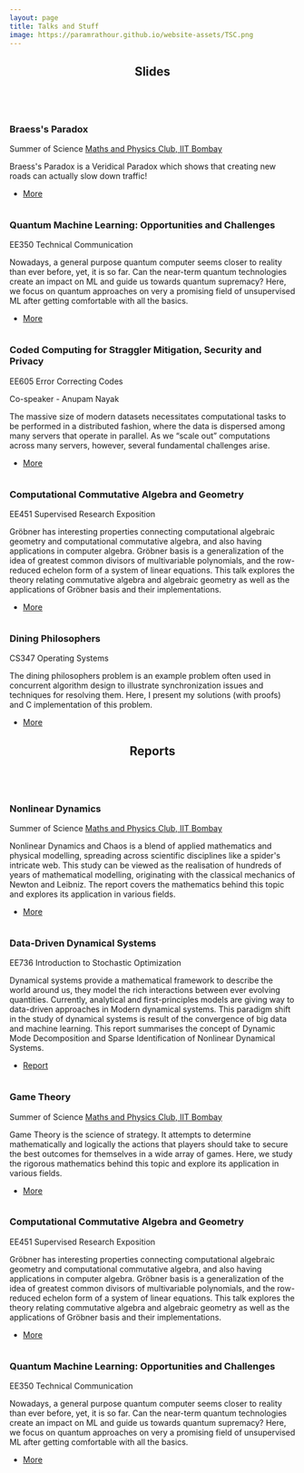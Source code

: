 ```yaml
---
layout: page
title: Talks and Stuff
image: https://paramrathour.github.io/website-assets/TSC.png
---
```

<section>
    <header class="major">
        <h2 id = "slides" >Slides</h2>
    </header>
    <div class="posts">
        <article>
            <a href="game-theory" class="image"><img src="https://paramrathour.github.io/Game-Theory/Braess Paradox.png" alt="" /></a>
            <h3>Braess's Paradox</h3>
            <p>Summer of Science <a href="http://mnp-club.github.io/">Maths and Physics Club, IIT Bombay</a></p>
            <p>Braess's Paradox is a Veridical Paradox which shows that creating new roads can actually slow down traffic!</p>
            <ul class="actions">
                <li><a href="game-theory" class="button">More</a></li>
            </ul>
        </article>
        <article>
            <a href="quantum-machine-learning" class="image"><img src="https://paramrathour.github.io/Quantum-Machine-Learning/quantum-computing.jpg" alt="" /></a>
            <h3>Quantum Machine Learning: Opportunities and Challenges</h3>
            <p>EE350 Technical Communication</p>
            <p>Nowadays, a general purpose quantum computer seems closer to reality than ever before, yet, it is so far. Can the near-term quantum technologies create an impact on ML and guide us towards quantum supremacy? Here, we focus on quantum approaches on very a promising field of unsupervised ML after getting comfortable with all the basics.</p>
            <ul class="actions">
                <li><a href="quantum-machine-learning" class="button">More</a></li>
            </ul>
        </article>
        <article>
            <a href="coded-computing" class="image"><img class="inversion" src="https://paramrathour.github.io/Coded-Computing/coded-computing.svg" alt="" /></a>
            <h3>Coded Computing for Straggler Mitigation, Security and Privacy</h3>
            <p>EE605 Error Correcting Codes</p>
            <p>Co-speaker - Anupam Nayak</p>
            <p>The massive size of modern datasets necessitates computational tasks to be performed in a distributed fashion, where the data is dispersed among many servers that operate in parallel. As we “scale out” computations across many servers, however, several fundamental challenges arise.</p>
            <ul class="actions">
                <li><a href="coded-computing" class="button">More</a></li>
            </ul>
        </article>
        <article>
            <a href="computational-commutative-algebra-and-geometry" class="image"><img class="inversion" src="https://paramrathour.github.io/Groebner-Basis-and-Applications/Slides/sudoku.svg" alt="" /></a>
            <h3>Computational Commutative Algebra and Geometry</h3>
            <p>EE451 Supervised Research Exposition</p>
            <p>Gröbner has interesting properties connecting computational algebraic geometry and computational commutative algebra, and also having applications in  computer algebra. Gröbner basis is a generalization of the idea of greatest common divisors of multivariable polynomials, and the row-reduced echelon form of a system of linear equations. This talk explores the theory relating commutative algebra and algebraic geometry as well as the applications of Gröbner basis and their implementations.</p>
            <ul class="actions">
                <li><a href="computational-commutative-algebra-and-geometry/" class="button">More</a></li>
            </ul>
        </article>
        <article>
            <a href="dining-philosophers" class="image"><img class="inversion" src="https://paramrathour.github.io/Dining-Philosophers/Dining%20Philosophers.svg" alt="" /></a>
            <h3>Dining Philosophers</h3>
            <p>CS347 Operating Systems</p>
            <p>The dining philosophers problem is an example problem often used in concurrent algorithm design to illustrate synchronization issues and techniques for resolving them. Here, I present my solutions (with proofs) and C implementation of this problem.</p>
            <ul class="actions">
                <li><a href="dining-philosophers" class="button">More</a></li>
            </ul>
        </article>
    </div>
</section>
<section>
    <header class="major">
        <h2 id = "reports" >Reports</h2>
    </header>
    <div class="posts">
        <article>
            <a href="nonlinear-dynamics" class="image"><img src="https://paramrathour.github.io/website-assets/mandelbrot-set.jpg" alt="" /></a>
            <h3>Nonlinear Dynamics</h3>
            <p>Summer of Science <a href="http://mnp-club.github.io/">Maths and Physics Club, IIT Bombay</a></p>
            <p>Nonlinear Dynamics and Chaos is a blend of applied mathematics and physical modelling, spreading across scientific disciplines like a spider's intricate web. This study can be viewed as the realisation of hundreds of years of mathematical modelling, originating with the classical mechanics of Newton and Leibniz. The report covers the mathematics behind this topic and explores its application in various fields.</p>
            <ul class="actions">
                <li><a href="nonlinear-dynamics" class="button">More</a></li>
            </ul>
        </article>
        <article>
            <a href="https://paramrathour.github.io/website-assets/data-driven-dynamical-systems.pdf" class="image"><img class="inversion" src="https://paramrathour.github.io/website-assets/data-driven-dynamical-systems.svg" alt="" /></a>
            <h3>Data-Driven Dynamical Systems</h3>
            <p>EE736 Introduction to Stochastic Optimization</p>
            <p>Dynamical systems provide a mathematical framework to describe the world around us, they model the rich interactions between ever evolving quantities. Currently, analytical and first-principles models are giving way to data-driven approaches in Modern dynamical systems. This paradigm shift in the study of dynamical systems is result of the convergence of big data and machine learning. This report summarises the concept of Dynamic Mode Decomposition and Sparse Identification of Nonlinear Dynamical Systems.</p>
            <ul class="actions">
                <li><a href="https://paramrathour.github.io/website-assets/data-driven-dynamical-systems.pdf" class="button">Report</a></li>
            </ul>
        </article>
        <article>
            <a href="game-theory" class="image"><img src="https://paramrathour.github.io/Game-Theory/Game%20Theory.svg" alt="" /></a>
            <h3>Game Theory</h3>
            <p>Summer of Science <a href="http://mnp-club.github.igo/">Maths and Physics Club, IIT Bombay</a></p>
            <p>Game Theory is the science of strategy. It attempts to determine mathematically and logically the actions that players should take to secure the best outcomes for themselves in a wide array of games. Here, we study the rigorous mathematics behind this topic and explore its application in various fields.</p>
            <ul class="actions">
                <li><a href="game-theory" class="button">More</a></li>
            </ul>
        </article>
        <article>
            <a href="computational-commutative-algebra-and-geometry" class="image"><img class="inversion" src="https://paramrathour.github.io/Groebner-Basis-and-Applications/Slides/sudoku.svg" alt="" /></a>
            <h3>Computational Commutative Algebra and Geometry</h3>
            <p>EE451 Supervised Research Exposition</p>
            <p>Gröbner has interesting properties connecting computational algebraic geometry and computational commutative algebra, and also having applications in  computer algebra. Gröbner basis is a generalization of the idea of greatest common divisors of multivariable polynomials, and the row-reduced echelon form of a system of linear equations. This talk explores the theory relating commutative algebra and algebraic geometry as well as the applications of Gröbner basis and their implementations.</p>
            <ul class="actions">
                <li><a href="computational-commutative-algebra-and-geometry/" class="button">More</a></li>
            </ul>
        </article>
        <article>
            <a href="quantum-machine-learning" class="image"><img src="https://paramrathour.github.io/Quantum-Machine-Learning/quantum-computing.jpg" alt="" /></a>
            <h3>Quantum Machine Learning: Opportunities and Challenges</h3>
            <p>EE350 Technical Communication</p>
            <p>Nowadays, a general purpose quantum computer seems closer to reality than ever before, yet, it is so far. Can the near-term quantum technologies create an impact on ML and guide us towards quantum supremacy? Here, we focus on quantum approaches on very a promising field of unsupervised ML after getting comfortable with all the basics.</p>
            <ul class="actions">
                <li><a href="quantum-machine-learning" class="button">More</a></li>
            </ul>
        </article>
    </div>
</section>